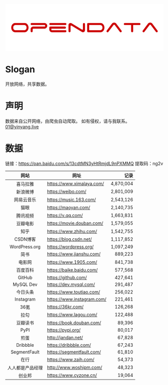 ![logo](src/logo.png)

# Slogan

开放网络，共享数据。

# 声明

数据来自公开网络，由爬虫自动爬取。
如有侵权，请与我联系。
01@yinyang.live

# 数据

链接：https://pan.baidu.com/s/13cdtMN3yHtRmjdL9nPXMMQ
提取码：ng2v

|       网站       | 网址                       |      记录 |
| :--------------: | -------------------------- | --------: |
|     喜马拉雅     | https://www.ximalaya.com/  | 4,870,004 |
|     新浪微博     | https://weibo.com/         | 2,801,009 |
|    网易云音乐    | https://music.163.com/     | 2,543,126 |
|       猫眼       | https://maoyan.com/        | 2,140,735 |
|     腾讯视频     | https://v.qq.com/          | 1,663,831 |
|     豆瓣电影     | https://movie.douban.com/  | 1,579,055 |
|       知乎       | https://www.zhihu.com/     | 1,542,755 |
|     CSDN博客     | https://blog.csdn.net/     | 1,117,852 |
|  WordPress.org   | https://wordpress.org/     | 1,097,249 |
|       简书       | https://www.jianshu.com/   |   889,223 |
|      电影网      | https://www.1905.com/      |   841,738 |
|     百度百科     | https://baike.baidu.com/   |   577,568 |
|      GitHub      | https://github.com/        |   427,641 |
|    MySQL Dev     | https://dev.mysql.com/     |   291,487 |
|     今日头条     | https://www.toutiao.com/   |   256,022 |
|    Instagram     | https://www.instagram.com/ |   221,461 |
|       36氪       | https://36kr.com/          |   126,268 |
|       拉勾       | https://www.lagou.com/     |   122,488 |
|     豆瓣读书     | https://book.douban.com/   |    89,396 |
|       PyPI       | https://pypi.org/          |    80,017 |
|       煎蛋       | http://jandan.net/         |    67,828 |
|     Dribbble     | https://dribbble.com/      |    67,243 |
|   SegmentFault   | https://segmentfault.com/  |    61,810 |
|       在行       | https://www.zaih.com/      |    54,373 |
| 人人都是产品经理 | http://www.woshipm.com/    |    48,323 |
|      创业邦      | https://www.cyzone.cn/     |    19,064 |